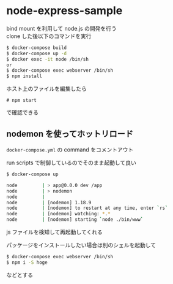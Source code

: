 # node-express-sample

bind mount を利用して node.js の開発を行う  
clone した後以下のコマンドを実行

```bash
$ docker-compose build
$ docker-compose up -d
$ docker exec -it node /bin/sh
or
$ docker-compose exec webserver /bin/sh
$ npm install
```

ホスト上のファイルを編集したら

```
# npm start
```

で確認できる

## nodemon を使ってホットリロード

`docker-compose.yml` の command をコメントアウト

run scripts で制御しているのでそのまま起動して良い

```bash
$ docker-compose up

node         | > app@0.0.0 dev /app
node         | > nodemon
node         |
node         | [nodemon] 1.18.9
node         | [nodemon] to restart at any time, enter `rs`
node         | [nodemon] watching: *.*
node         | [nodemon] starting `node ./bin/www`
```

js ファイルを検知して再起動してくれる

パッケージをインストールしたい場合は別のシェルを起動して

```bash
$ docker-compose exec webserver /bin/sh
$ npm i -S hoge
```

などとする
